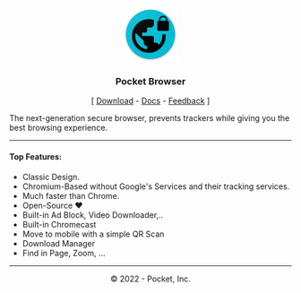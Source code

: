 <center>
<img src="resources/icons/s-icon.png">
<h3>Pocket Browser</h3>
[ <a href="/releases">Download</a> - <a href="https://pocket-inc.com/browser/docs">Docs</a> - <a href="https://pocket-inc.com/support">Feedback</a> ]
</center>
<p>The next-generation secure browser, prevents trackers while giving you the best browsing experience.</p>
<hr>
<h4>Top Features:</h4>
<ul>
<li>Classic Design.</li>
<li>Chromium-Based without Google's Services and their tracking services.</li>
<li>Much faster than Chrome.</li>
<li>Open-Source &hearts;</li>
<li>Built-in Ad Block, Video Downloader,..</li>
<li>Built-in Chromecast</li>
<li>Move to mobile with a simple QR Scan</li>
<li>Download Manager</li>
<li>Find in Page, Zoom, ...</li>
</ul>
<hr>
<p align="center">&copy; 2022 - Pocket, Inc.</p>
